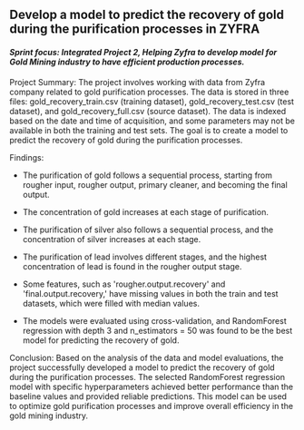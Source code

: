 ## Develop a model to predict the recovery of gold during the purification processes in ZYFRA
#### <i>Sprint focus: Integrated Project 2, Helping Zyfra to develop model for Gold Mining industry to have efficient production processes. </i>

Project Summary:
The project involves working with data from Zyfra company related to gold purification processes. The data is stored in three files: gold_recovery_train.csv (training dataset), gold_recovery_test.csv (test dataset), and gold_recovery_full.csv (source dataset). The data is indexed based on the date and time of acquisition, and some parameters may not be available in both the training and test sets. The goal is to create a model to predict the recovery of gold during the purification processes.

Findings:
-	The purification of gold follows a sequential process, starting from rougher input, rougher output, primary cleaner, and becoming the final output.
-	The concentration of gold increases at each stage of purification.
-	The purification of silver also follows a sequential process, and the concentration of silver increases at each stage.
-	The purification of lead involves different stages, and the highest concentration of lead is found in the rougher output stage.



-	Some features, such as 'rougher.output.recovery' and 'final.output.recovery,' have missing values in both the train and test datasets, which were filled with median values.
-	The models were evaluated using cross-validation, and RandomForest regression with depth 3 and n_estimators = 50 was found to be the best model for predicting the recovery of gold.

Conclusion:
Based on the analysis of the data and model evaluations, the project successfully developed a model to predict the recovery of gold during the purification processes. The selected RandomForest regression model with specific hyperparameters achieved better performance than the baseline values and provided reliable predictions. This model can be used to optimize gold purification processes and improve overall efficiency in the gold mining industry.
